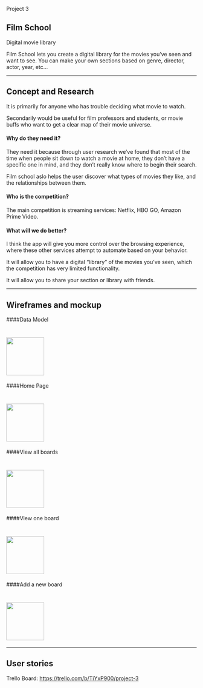 Project 3

## Film School 
Digital movie library

Film School lets you create a digital library for the movies you’ve seen and want to see. You can make your own sections based on genre, director, actor, year, etc…

---

## Concept and Research
It is primarily for anyone who has trouble deciding what movie to watch.

Secondarily would be useful for film professors and students, or movie buffs who want to get a clear map of their movie universe.

#### Why do they need it? 
They need it because through user research we’ve found that most of the time when people sit down to watch a movie at home, they don’t have a specific one in mind, and they don’t really know where to begin their search.

Film school aslo helps the user discover what types of movies they like, and the relationships between them.

#### Who is the competition? 
The main competition is streaming services: Netflix, HBO GO, Amazon Prime Video.

#### What will we do better? 
I think the app will give you more control over the browsing experience, where these other services attempt to automate based on your behavior.

It will allow you to have a digital “library” of the movies you’ve seen, which the competition has very limited functionality.

It will allow you to share your section or library with friends.

---

## Wireframes and mockup

####Data Model
# <img src="https://github.com/briandridge/project3/blob/boards/wireframe%20images/data%20model.JPG" height="100g">

####Home Page
# <img src="https://github.com/briandridge/project3/blob/boards/wireframe%20images/homepage.JPG" height="100g">

####View all boards
# <img src="https://github.com/briandridge/project3/blob/boards/wireframe%20images/all%20boards.JPG" height="100g">

####View one board
# <img src="https://github.com/briandridge/project3/blob/boards/wireframe%20images/single%20board.JPG" height="100g">

####Add a new board
# <img src="https://github.com/briandridge/project3/blob/boards/wireframe%20images/new%20board.JPG" height="100g">

---

## User stories

Trello Board: https://trello.com/b/TiYxP900/project-3


